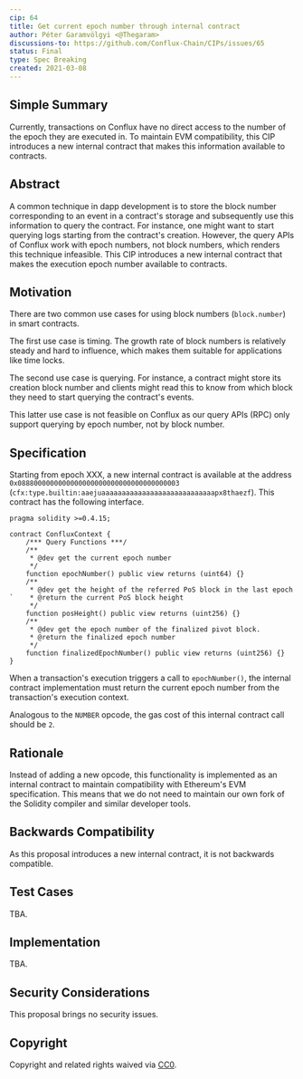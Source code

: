 ```yaml
---
cip: 64
title: Get current epoch number through internal contract
author: Péter Garamvölgyi <@Thegaram>
discussions-to: https://github.com/Conflux-Chain/CIPs/issues/65
status: Final
type: Spec Breaking
created: 2021-03-08
---
```


<!--You can leave these HTML comments in your merged CIP and delete the visible duplicate text guides, they will not appear and may be helpful to refer to if you edit it again. This is the suggested template for new CIPs. Note that a CIP number will be assigned by an editor. When opening a pull request to submit your CIP, please use an abbreviated title in the filename, `CIP-draft_title_abbrev.md`. The title should be 44 characters or less.-->


## Simple Summary
<!--"If you can't explain it simply, you don't understand it well enough." Provide a simplified and layman-accessible explanation of the CIP.-->

Currently, transactions on Conflux have no direct access to the number of the epoch they are executed in. To maintain EVM compatibility, this CIP introduces a new internal contract that makes this information available to contracts.


## Abstract
<!--A short (~200 word) description of the technical issue being addressed.-->

A common technique in dapp development is to store the block number corresponding to an event in a contract's storage and subsequently use this information to query the contract. For instance, one might want to start querying logs starting from the contract's creation. However, the query APIs of Conflux work with epoch numbers, not block numbers, which renders this technique infeasible. This CIP introduces a new internal contract that makes the execution epoch number available to contracts.


## Motivation
<!--The motivation is critical for CIPs that want to change the Conflux protocol. It should clearly explain why the existing protocol specification is inadequate to address the problem that the CIP solves. CIP submissions without sufficient motivation may be rejected outright.-->

There are two common use cases for using block numbers (`block.number`) in smart contracts.

The first use case is timing. The growth rate of block numbers is relatively steady and hard to influence, which makes them suitable for applications like time locks.

The second use case is querying. For instance, a contract might store its creation block number and clients might read this to know from which block they need to start querying the contract's events.

This latter use case is not feasible on Conflux as our query APIs (RPC) only support querying by epoch number, not by block number.


## Specification
<!--The technical specification should describe the syntax and semantics of any new feature. The specification should be detailed enough to allow competing, interoperable implementations for any of the current Conflux platforms ([conflux-rust](https://github.com/Conflux-Chain/conflux-rust)).-->

Starting from epoch XXX, a new internal contract is available at the address `0x0888000000000000000000000000000000000003` (`cfx:type.builtin:aaejuaaaaaaaaaaaaaaaaaaaaaaaaaaaapx8thaezf`). This contract has the following interface.


```solidity
pragma solidity >=0.4.15;

contract ConfluxContext {
    /*** Query Functions ***/
    /**
     * @dev get the current epoch number
     */
    function epochNumber() public view returns (uint64) {}
    /**
     * @dev get the height of the referred PoS block in the last epoch
`    * @return the current PoS block height
     */
    function posHeight() public view returns (uint256) {}
    /**
     * @dev get the epoch number of the finalized pivot block.
     * @return the finalized epoch number
     */
    function finalizedEpochNumber() public view returns (uint256) {}
}
```

When a transaction's execution triggers a call to `epochNumber()`, the internal contract implementation must return the current epoch number from the transaction's execution context.

Analogous to the `NUMBER` opcode, the gas cost of this internal contract call should be `2`.


## Rationale
<!--The rationale fleshes out the specification by describing what motivated the design and why particular design decisions were made. It should describe alternate designs that were considered and related work, e.g. how the feature is supported in other languages. The rationale may also provide evidence of consensus within the community, and should discuss important objections or concerns raised during discussion.-->

Instead of adding a new opcode, this functionality is implemented as an internal contract to maintain compatibility with Ethereum's EVM specification. This means that we do not need to maintain our own fork of the Solidity compiler and similar developer tools.


## Backwards Compatibility
<!--All CIPs that introduce backwards incompatibilities must include a section describing these incompatibilities and their severity. The CIP must explain how the author proposes to deal with these incompatibilities. CIP submissions without a sufficient backwards compatibility treatise may be rejected outright.-->

As this proposal introduces a new internal contract, it is not backwards compatible.


## Test Cases
<!--Test cases for an implementation are mandatory for CIPs that are affecting consensus changes. Other CIPs can choose to include links to test cases if applicable.-->

TBA.


## Implementation
<!--The implementations must be completed before any CIP is given status "Final", but it need not be completed before the CIP is accepted. While there is merit to the approach of reaching consensus on the specification and rationale before writing code, the principle of "rough consensus and running code" is still useful when it comes to resolving many discussions of API details.-->

TBA.


## Security Considerations
<!--All CIPs must contain a section that discusses the security implications/considerations relevant to the proposed change. Include information that might be important for security discussions, surfaces risks and can be used throughout the life cycle of the proposal. E.g. include security-relevant design decisions, concerns, important discussions, implementation-specific guidance and pitfalls, an outline of threats and risks and how they are being addressed. CIP submissions missing the "Security Considerations" section will be rejected. a CIP cannot proceed to status "Final" without a Security Considerations discussion deemed sufficient by the reviewers.-->

This proposal brings no security issues.


## Copyright

Copyright and related rights waived via [CC0](https://creativecommons.org/publicdomain/zero/1.0/).
